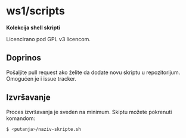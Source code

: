 # ws1/scripts

**Kolekcija shell skripti**

Licencirano pod GPL v3 licencom.

## Doprinos

Pošaljite pull request ako želite da dodate novu skriptu u repozitorijum.
Omogućen je i issue tracker.

## Izvršavanje

Proces izvršavanja je sveden na minimum. Skiptu možete pokrenuti komandom:

```bash
$ <putanja>/naziv-skripte.sh
```

